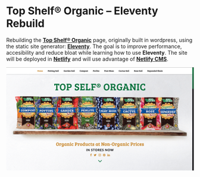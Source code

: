 # Top Shelf® Organic – Eleventy Rebuild

Rebuilding the [**Top Shelf® Organic**](https://topshelforganic.com) page, originally built in wordpress, using the static site generator: [**Eleventy**](https://11ty.io/). The goal is to improve performance, accesibility and reduce bloat while learning how to use **Eleventy**. The site will be deployed in [**Netlify**](https://netlify.com) and will use advantage of [**Netlify CMS**](https://www.netlifycms.org/).

![screenshot of Top Shelf Organic home page](topshelf-screenshot.png)